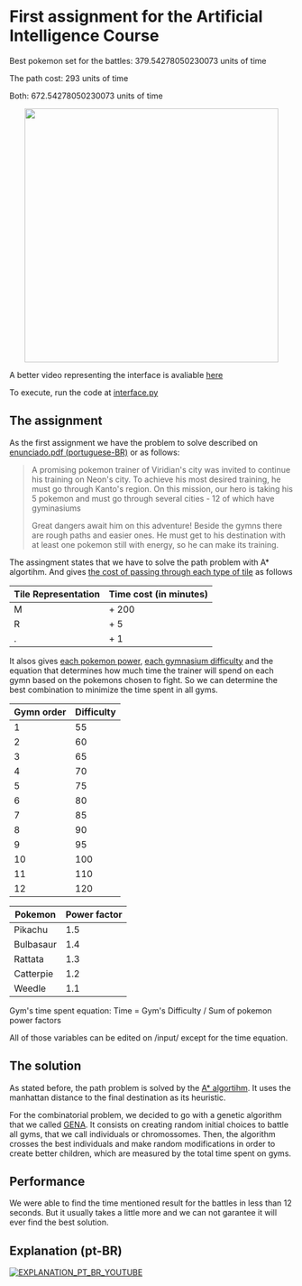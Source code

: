 # First assignment for the Artificial Intelligence Course
Best pokemon set for the battles: 379.54278050230073 units of time

The path cost: 293 units of time

Both: 672.54278050230073 units of time
<p align="center">
  
<img src="./docs/execution_gif.gif" style="text-align:center" width="450" height="450">

</p>

A better video representing the interface is avaliable <a href="./docs/pokevideo2.mp4"> here </a>
  
To execute, run the code at <a href="./src/interface.py"> interface.py </a>

## The assignment
As the first assignment we have the problem to solve described on [enunciado.pdf (portuguese-BR)](./docs/enunciado.pdf) or as follows:
>   A promising pokemon trainer of Viridian's city was invited to continue his training on Neon's city. To achieve his most desired training, he must go through Kanto's region. On this mission, our hero is taking his 5 pokemon and must go through several cities - 12 of which have gyminasiums
>
> Great dangers await him on this adventure! Beside the gymns there are rough paths and easier ones. He must get to his destination with at least one pokemon still with energy, so he can make its training.

The assingment states that we have to solve the path problem with A* algortihm. And gives [the cost of passing through each type of tile](./input/cellweights.csv) as follows

| Tile Representation   | Time cost (in minutes) | 
| -------------         |:-----------------------| 
| M                     | + 200                  | 
| R                     | + 5                    | 
| .                     | + 1                    |  

It alsos gives [each pokemon power](./input/pokemons.csv), [each gymnasium difficulty](./input/gymnasiums.csv) and the equation that determines how much time the trainer will spend on each gymn based on the pokemons chosen to fight. So we can determine the best combination to minimize the time spent in all gyms.

| Gymn order            | Difficulty             | 
| -------------         |:-----------------------| 
| 1                     | 55                     | 
| 2                     | 60                     | 
| 3                     | 65                     | 
| 4                     | 70                     | 
| 5                     | 75                     | 
| 6                     | 80                     | 
| 7                     | 85                     | 
| 8                     | 90                     | 
| 9                     | 95                     | 
| 10                    | 100                    | 
| 11                    | 110                    | 
| 12                    | 120                    | 

| Pokemon               | Power factor           | 
| -------------         |:-----------------------| 
| Pikachu               | 1.5                    | 
| Bulbasaur             | 1.4                    | 
| Rattata               | 1.3                    | 
| Catterpie             | 1.2                    |
| Weedle                | 1.1                    |

Gym's time spent equation:
Time = Gym's Difficulty / Sum of pokemon power factors

All of those variables can be edited on /input/ except for the time equation.

## The solution
As stated before, the path problem is solved by the [A* algortihm](./src/astar.py). It uses the manhattan distance to the final destination as its heuristic.

For the combinatorial problem, we decided to go with a genetic algorithm that we called [GENA](./src/gena.py). It consists on creating random initial choices to battle all gyms, that we call individuals or chromossomes. Then, the algorithm crosses the best individuals and make random modifications in order to create better children, which are measured by the total time spent on gyms.

## Performance
We were able to find the time mentioned result for the battles in less than 12 seconds. But it usually takes a little more and we can not garantee it will ever find the best solution.


## Explanation (pt-BR)

[![EXPLANATION_PT_BR_YOUTUBE](https://img.youtube.com/vi/FeiCFcLdaTI/0.jpg)](https://www.youtube.com/watch?v=FeiCFcLdaTI)

